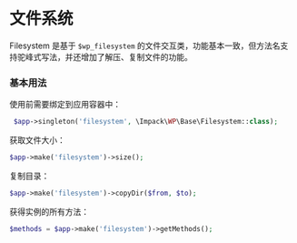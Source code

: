 # 文件系统

Filesystem 是基于 `$wp_filesystem` 的文件交互类，功能基本一致，但方法名支持驼峰式写法，并还增加了解压、复制文件的功能。

### 基本用法

使用前需要绑定到应用容器中：

```php
 $app->singleton('filesystem', \Impack\WP\Base\Filesystem::class);
```

获取文件大小：

```php
$app->make('filesystem')->size();
```

复制目录：

```php
$app->make('filesystem')->copyDir($from, $to);
```

获得实例的所有方法：

```php
$methods = $app->make('filesystem')->getMethods();
```

